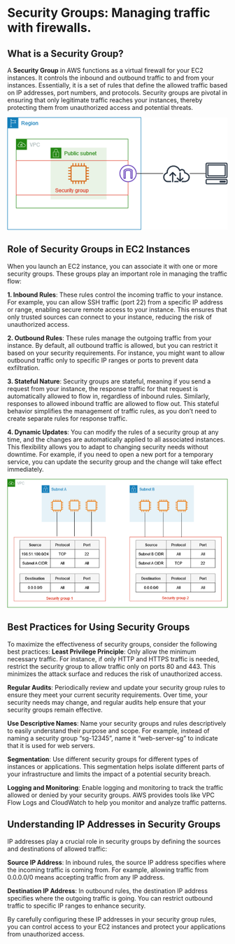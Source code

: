 # Security Groups: Managing traffic with firewalls.

## What is a Security Group?

A **Security Group** in AWS functions as a virtual firewall for your EC2 instances. It controls the inbound and outbound traffic to and from your instances. Essentially, it is a set of rules that define the allowed traffic based on IP addresses, port numbers, and protocols. Security groups are pivotal in ensuring that only legitimate traffic reaches your instances, thereby protecting them from unauthorized access and potential threats.

![Security Group](img/SCI/SG1.png)

## Role of Security Groups in EC2 Instances

When you launch an EC2 instance, you can associate it with one or more security groups. These groups play an important role in managing the traffic flow:

**1. Inbound Rules**: These rules control the incoming traffic to your instance. For example, you can allow SSH traffic (port 22) from a specific IP address or range, enabling secure remote access to your instance. This ensures that only trusted sources can connect to your instance, reducing the risk of unauthorized access.

**2. Outbound Rules**: These rules manage the outgoing traffic from your instance. By default, all outbound traffic is allowed, but you can restrict it based on your security requirements. For instance, you might want to allow outbound traffic only to specific IP ranges or ports to prevent data exfiltration.

**3. Stateful Nature**: Security groups are stateful, meaning if you send a request from your instance, the response traffic for that request is automatically allowed to flow in, regardless of inbound rules. Similarly, responses to allowed inbound traffic are allowed to flow out. This stateful behavior simplifies the management of traffic rules, as you don’t need to create separate rules for response traffic.

**4. Dynamic Updates**: You can modify the rules of a security group at any time, and the changes are automatically applied to all associated instances. This flexibility allows you to adapt to changing security needs without downtime. For example, if you need to open a new port for a temporary service, you can update the security group and the change will take effect immediately.

![Security Group Example](img/SCI/SG2.png)

## Best Practices for Using Security Groups

To maximize the effectiveness of security groups, consider the following best practices:
**Least Privilege Principle**: Only allow the minimum necessary traffic. For instance, if only HTTP and HTTPS traffic is needed, restrict the security group to allow traffic only on ports 80 and 443. This minimizes the attack surface and reduces the risk of unauthorized access.

**Regular Audits**: Periodically review and update your security group rules to ensure they meet your current security requirements. Over time, your security needs may change, and regular audits help ensure that your security groups remain effective.

**Use Descriptive Names**: Name your security groups and rules descriptively to easily understand their purpose and scope. For example, instead of naming a security group “sg-12345”, name it “web-server-sg” to indicate that it is used for web servers.

**Segmentation**: Use different security groups for different types of instances or applications. This segmentation helps isolate different parts of your infrastructure and limits the impact of a potential security breach.

**Logging and Monitoring**: Enable logging and monitoring to track the traffic allowed or denied by your security groups. AWS provides tools like VPC Flow Logs and CloudWatch to help you monitor and analyze traffic patterns.

## Understanding IP Addresses in Security Groups

IP addresses play a crucial role in security groups by defining the sources and destinations of allowed traffic:

**Source IP Address**: In inbound rules, the source IP address specifies where the incoming traffic is coming from. For example, allowing traffic from 0.0.0.0/0 means accepting traffic from any IP address.

**Destination IP Address**: In outbound rules, the destination IP address specifies where the outgoing traffic is going. You can restrict outbound traffic to specific IP ranges to enhance security.

By carefully configuring these IP addresses in your security group rules, you can control access to your EC2 instances and protect your applications from unauthorized access.
